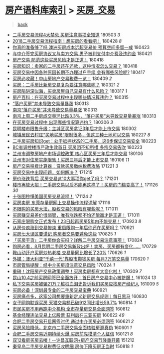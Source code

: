 [房产语料库索引](../../README.md)  > [买房_交易](买房_交易.md)
====
> [back](../README.md)

- [二手房交易流程4大禁忌 买房注意事项全知道](http://jkwz.applinzi.com/ittc/7098794316090835984.html#%E4%BA%8C%E6%89%8B%E6%88%BF%E4%BA%A4%E6%98%93%E6%B5%81%E7%A8%8B4%E5%A4%A7%E7%A6%81%E5%BF%8C+%E4%B9%B0%E6%88%BF%E6%B3%A8%E6%84%8F%E4%BA%8B%E9%A1%B9%E5%85%A8%E7%9F%A5%E9%81%93) 180503 *3* 
- [2018二手房交易流程指南！想买房的看看吧！](http://jkwz.applinzi.com/ittc/7097158168025236491.html#2018%E4%BA%8C%E6%89%8B%E6%88%BF%E4%BA%A4%E6%98%93%E6%B5%81%E7%A8%8B%E6%8C%87%E5%8D%97%EF%BC%81%E6%83%B3%E4%B9%B0%E6%88%BF%E7%9A%84%E7%9C%8B%E7%9C%8B%E5%90%A7%EF%BC%81) 180428 *8* 
- [你真的准备够了吗 澳洲买房成本远超交易价 预算空间多留一成](http://jkwz.applinzi.com/ittc/7095098162077500433.html#%E4%BD%A0%E7%9C%9F%E7%9A%84%E5%87%86%E5%A4%87%E5%A4%9F%E4%BA%86%E5%90%97+%E6%BE%B3%E6%B4%B2%E4%B9%B0%E6%88%BF%E6%88%90%E6%9C%AC%E8%BF%9C%E8%B6%85%E4%BA%A4%E6%98%93%E4%BB%B7+%E9%A2%84%E7%AE%97%E7%A9%BA%E9%97%B4%E5%A4%9A%E7%95%99%E4%B8%80%E6%88%90) 180423  
- [与中介签完买房协议又与卖方交易 男子被判支付中介费及违约金](http://jkwz.applinzi.com/ittc/7094386813231957003.html#%E4%B8%8E%E4%B8%AD%E4%BB%8B%E7%AD%BE%E5%AE%8C%E4%B9%B0%E6%88%BF%E5%8D%8F%E8%AE%AE%E5%8F%88%E4%B8%8E%E5%8D%96%E6%96%B9%E4%BA%A4%E6%98%93+%E7%94%B7%E5%AD%90%E8%A2%AB%E5%88%A4%E6%94%AF%E4%BB%98%E4%B8%AD%E4%BB%8B%E8%B4%B9%E5%8F%8A%E8%BF%9D%E7%BA%A6%E9%87%91) 180421  
- [房产交易 防范这些买房风险才是正道！](http://jkwz.applinzi.com/ittc/7093314779416626186.html#%E6%88%BF%E4%BA%A7%E4%BA%A4%E6%98%93+%E9%98%B2%E8%8C%83%E8%BF%99%E4%BA%9B%E4%B9%B0%E6%88%BF%E9%A3%8E%E9%99%A9%E6%89%8D%E6%98%AF%E6%AD%A3%E9%81%93%EF%BC%81) 180418  
- [买房知识：卖家的二手房还在还款，这种情况怎么交易？](http://jkwz.applinzi.com/ittc/7093309925440881674.html#%E4%B9%B0%E6%88%BF%E7%9F%A5%E8%AF%86%EF%BC%9A%E5%8D%96%E5%AE%B6%E7%9A%84%E4%BA%8C%E6%89%8B%E6%88%BF%E8%BF%98%E5%9C%A8%E8%BF%98%E6%AC%BE%EF%BC%8C%E8%BF%99%E7%A7%8D%E6%83%85%E5%86%B5%E6%80%8E%E4%B9%88%E4%BA%A4%E6%98%93%EF%BC%9F) 180418  
- [买房交易中因各种原因长期不办理过户手续 会有哪些风险呢?](http://jkwz.applinzi.com/ittc/7092988733521658887.html#%E4%B9%B0%E6%88%BF%E4%BA%A4%E6%98%93%E4%B8%AD%E5%9B%A0%E5%90%84%E7%A7%8D%E5%8E%9F%E5%9B%A0%E9%95%BF%E6%9C%9F%E4%B8%8D%E5%8A%9E%E7%90%86%E8%BF%87%E6%88%B7%E6%89%8B%E7%BB%AD+%E4%BC%9A%E6%9C%89%E5%93%AA%E4%BA%9B%E9%A3%8E%E9%99%A9%E5%91%A2%3F) 180417  
- [买房必收藏！中山房地产交易税费一览！](http://jkwz.applinzi.com/ittc/7090010321853088778.html#%E4%B9%B0%E6%88%BF%E5%BF%85%E6%94%B6%E8%97%8F%EF%BC%81%E4%B8%AD%E5%B1%B1%E6%88%BF%E5%9C%B0%E4%BA%A7%E4%BA%A4%E6%98%93%E7%A8%8E%E8%B4%B9%E4%B8%80%E8%A7%88%EF%BC%81) 180409 *2* 
- [买房：二手房比新房交易复杂要注意哪些呢？](http://jkwz.applinzi.com/ittc/7082929463518299146.html#%E4%B9%B0%E6%88%BF%EF%BC%9A%E4%BA%8C%E6%89%8B%E6%88%BF%E6%AF%94%E6%96%B0%E6%88%BF%E4%BA%A4%E6%98%93%E5%A4%8D%E6%9D%82%E8%A6%81%E6%B3%A8%E6%84%8F%E5%93%AA%E4%BA%9B%E5%91%A2%EF%BC%9F) 180321 *2* 
- [买房陷阱深似海，买卖房屋自己交易有什么风险？](http://jkwz.applinzi.com/ittc/7081374881717683216.html#%E4%B9%B0%E6%88%BF%E9%99%B7%E9%98%B1%E6%B7%B1%E4%BC%BC%E6%B5%B7%EF%BC%8C%E4%B9%B0%E5%8D%96%E6%88%BF%E5%B1%8B%E8%87%AA%E5%B7%B1%E4%BA%A4%E6%98%93%E6%9C%89%E4%BB%80%E4%B9%88%E9%A3%8E%E9%99%A9%EF%BC%9F) 180317 *1* 
- [房产百科：在买房交易过程中出现哪些情况算违约？](http://jkwz.applinzi.com/ittc/7080798293758313478.html#%E6%88%BF%E4%BA%A7%E7%99%BE%E7%A7%91%EF%BC%9A%E5%9C%A8%E4%B9%B0%E6%88%BF%E4%BA%A4%E6%98%93%E8%BF%87%E7%A8%8B%E4%B8%AD%E5%87%BA%E7%8E%B0%E5%93%AA%E4%BA%9B%E6%83%85%E5%86%B5%E7%AE%97%E8%BF%9D%E7%BA%A6%EF%BC%9F) 180315  
- [“落户买房”并未导致交易量暴涨](http://jkwz.applinzi.com/ittc/7080008973740934154.html#%E2%80%9C%E8%90%BD%E6%88%B7%E4%B9%B0%E6%88%BF%E2%80%9D%E5%B9%B6%E6%9C%AA%E5%AF%BC%E8%87%B4%E4%BA%A4%E6%98%93%E9%87%8F%E6%9A%B4%E6%B6%A8) 180313  
- [南京“落户买房”并未导致交易量暴涨](http://jkwz.applinzi.com/ittc/7079968179776652294.html#%E5%8D%97%E4%BA%AC%E2%80%9C%E8%90%BD%E6%88%B7%E4%B9%B0%E6%88%BF%E2%80%9D%E5%B9%B6%E6%9C%AA%E5%AF%BC%E8%87%B4%E4%BA%A4%E6%98%93%E9%87%8F%E6%9A%B4%E6%B6%A8) 180313  
- [南京上周二手房成交量环比跌3.3%，“落户买房”未导致交易量暴涨](http://jkwz.applinzi.com/ittc/7079959103629952017.html#%E5%8D%97%E4%BA%AC%E4%B8%8A%E5%91%A8%E4%BA%8C%E6%89%8B%E6%88%BF%E6%88%90%E4%BA%A4%E9%87%8F%E7%8E%AF%E6%AF%94%E8%B7%8C3.3%25%EF%BC%8C%E2%80%9C%E8%90%BD%E6%88%B7%E4%B9%B0%E6%88%BF%E2%80%9D%E6%9C%AA%E5%AF%BC%E8%87%B4%E4%BA%A4%E6%98%93%E9%87%8F%E6%9A%B4%E6%B6%A8) 180313  
- [在买房交易过程中 出现哪些情况算违约？](http://jkwz.applinzi.com/ittc/7077284855111222282.html#%E5%9C%A8%E4%B9%B0%E6%88%BF%E4%BA%A4%E6%98%93%E8%BF%87%E7%A8%8B%E4%B8%AD+%E5%87%BA%E7%8E%B0%E5%93%AA%E4%BA%9B%E6%83%85%E5%86%B5%E7%AE%97%E8%BF%9D%E7%BA%A6%EF%BC%9F) 180306 *3* 
- [昆明楼市限售升级：主城区买房拿证3年后才能上市交易](http://jkwz.applinzi.com/ittc/7075783139429712907.html#%E6%98%86%E6%98%8E%E6%A5%BC%E5%B8%82%E9%99%90%E5%94%AE%E5%8D%87%E7%BA%A7%EF%BC%9A%E4%B8%BB%E5%9F%8E%E5%8C%BA%E4%B9%B0%E6%88%BF%E6%8B%BF%E8%AF%813%E5%B9%B4%E5%90%8E%E6%89%8D%E8%83%BD%E4%B8%8A%E5%B8%82%E4%BA%A4%E6%98%93) 180302  
- [城镇居民去村庄“买地买房”限制很多，但这三种土地可以交易](http://jkwz.applinzi.com/ittc/7074878513532634122.html#%E5%9F%8E%E9%95%87%E5%B1%85%E6%B0%91%E5%8E%BB%E6%9D%91%E5%BA%84%E2%80%9C%E4%B9%B0%E5%9C%B0%E4%B9%B0%E6%88%BF%E2%80%9D%E9%99%90%E5%88%B6%E5%BE%88%E5%A4%9A%EF%BC%8C%E4%BD%86%E8%BF%99%E4%B8%89%E7%A7%8D%E5%9C%9F%E5%9C%B0%E5%8F%AF%E4%BB%A5%E4%BA%A4%E6%98%93) 180227 *8* 
- [二手房买房知识get：处于抵押状态的二手房，这6步保证交易安全](http://jkwz.applinzi.com/ittc/7069896159919604752.html#%E4%BA%8C%E6%89%8B%E6%88%BF%E4%B9%B0%E6%88%BF%E7%9F%A5%E8%AF%86get%EF%BC%9A%E5%A4%84%E4%BA%8E%E6%8A%B5%E6%8A%BC%E7%8A%B6%E6%80%81%E7%9A%84%E4%BA%8C%E6%89%8B%E6%88%BF%EF%BC%8C%E8%BF%996%E6%AD%A5%E4%BF%9D%E8%AF%81%E4%BA%A4%E6%98%93%E5%AE%89%E5%85%A8) 180223  
- [BC省调控楼市严政生效首日 买房团不知所措 多宗交易告吹](http://jkwz.applinzi.com/ittc/7073196506826146827.html#BC%E7%9C%81%E8%B0%83%E6%8E%A7%E6%A5%BC%E5%B8%82%E4%B8%A5%E6%94%BF%E7%94%9F%E6%95%88%E9%A6%96%E6%97%A5+%E4%B9%B0%E6%88%BF%E5%9B%A2%E4%B8%8D%E7%9F%A5%E6%89%80%E6%8E%AA+%E5%A4%9A%E5%AE%97%E4%BA%A4%E6%98%93%E5%91%8A%E5%90%B9) 180223  
- [兰州市调整房地产市场调控政策 核心区买房三年后才能交易](http://jkwz.applinzi.com/ittc/7055384053438481418.html#%E5%85%B0%E5%B7%9E%E5%B8%82%E8%B0%83%E6%95%B4%E6%88%BF%E5%9C%B0%E4%BA%A7%E5%B8%82%E5%9C%BA%E8%B0%83%E6%8E%A7%E6%94%BF%E7%AD%96+%E6%A0%B8%E5%BF%83%E5%8C%BA%E4%B9%B0%E6%88%BF%E4%B8%89%E5%B9%B4%E5%90%8E%E6%89%8D%E8%83%BD%E4%BA%A4%E6%98%93) 180106  
- [兰州市对住房实施限售！买房三年后才能上市交易](http://jkwz.applinzi.com/ittc/7055264455439418378.html#%E5%85%B0%E5%B7%9E%E5%B8%82%E5%AF%B9%E4%BD%8F%E6%88%BF%E5%AE%9E%E6%96%BD%E9%99%90%E5%94%AE%EF%BC%81%E4%B9%B0%E6%88%BF%E4%B8%89%E5%B9%B4%E5%90%8E%E6%89%8D%E8%83%BD%E4%B8%8A%E5%B8%82%E4%BA%A4%E6%98%93) 180106 *11* 
- [房产交易税费计算器：贷款买房缴纳税费攻略](http://jkwz.applinzi.com/ittc/7049542468205282320.html#%E6%88%BF%E4%BA%A7%E4%BA%A4%E6%98%93%E7%A8%8E%E8%B4%B9%E8%AE%A1%E7%AE%97%E5%99%A8%EF%BC%9A%E8%B4%B7%E6%AC%BE%E4%B9%B0%E6%88%BF%E7%BC%B4%E7%BA%B3%E7%A8%8E%E8%B4%B9%E6%94%BB%E7%95%A5) 171221 *3* 
- [买房交易中出现问题，如何解决？](http://jkwz.applinzi.com/ittc/7047256697159025680.html#%E4%B9%B0%E6%88%BF%E4%BA%A4%E6%98%93%E4%B8%AD%E5%87%BA%E7%8E%B0%E9%97%AE%E9%A2%98%EF%BC%8C%E5%A6%82%E4%BD%95%E8%A7%A3%E5%86%B3%EF%BC%9F) 171215  
- [房价涨跌背后 买房交易这10大事项你get了吗？](http://jkwz.applinzi.com/ittc/7042053718520890384.html#%E6%88%BF%E4%BB%B7%E6%B6%A8%E8%B7%8C%E8%83%8C%E5%90%8E+%E4%B9%B0%E6%88%BF%E4%BA%A4%E6%98%93%E8%BF%9910%E5%A4%A7%E4%BA%8B%E9%A1%B9%E4%BD%A0get%E4%BA%86%E5%90%97%EF%BC%9F) 171201  
- [楼市再放大招！二手房交易以后不能再这样了！买房的门槛变高了！](http://jkwz.applinzi.com/ittc/7040181265775461393.html#%E6%A5%BC%E5%B8%82%E5%86%8D%E6%94%BE%E5%A4%A7%E6%8B%9B%EF%BC%81%E4%BA%8C%E6%89%8B%E6%88%BF%E4%BA%A4%E6%98%93%E4%BB%A5%E5%90%8E%E4%B8%8D%E8%83%BD%E5%86%8D%E8%BF%99%E6%A0%B7%E4%BA%86%EF%BC%81%E4%B9%B0%E6%88%BF%E7%9A%84%E9%97%A8%E6%A7%9B%E5%8F%98%E9%AB%98%E4%BA%86%EF%BC%81) 171126 *30* 
- [十张图秒懂美国买房交易流程！](http://jkwz.applinzi.com/ittc/7039568266782049297.html#%E5%8D%81%E5%BC%A0%E5%9B%BE%E7%A7%92%E6%87%82%E7%BE%8E%E5%9B%BD%E4%B9%B0%E6%88%BF%E4%BA%A4%E6%98%93%E6%B5%81%E7%A8%8B%EF%BC%81) 171124 *2* 
- [买房卖房 东莞存量房网上交易操作流程详解](http://jkwz.applinzi.com/ittc/7036466861468812305.html#%E4%B9%B0%E6%88%BF%E5%8D%96%E6%88%BF+%E4%B8%9C%E8%8E%9E%E5%AD%98%E9%87%8F%E6%88%BF%E7%BD%91%E4%B8%8A%E4%BA%A4%E6%98%93%E6%93%8D%E4%BD%9C%E6%B5%81%E7%A8%8B%E8%AF%A6%E8%A7%A3) 171116  
- [不限购的买房大法，股权交易的风险有哪些呢？](http://jkwz.applinzi.com/ittc/7023245608545158160.html#%E4%B8%8D%E9%99%90%E8%B4%AD%E7%9A%84%E4%B9%B0%E6%88%BF%E5%A4%A7%E6%B3%95%EF%BC%8C%E8%82%A1%E6%9D%83%E4%BA%A4%E6%98%93%E7%9A%84%E9%A3%8E%E9%99%A9%E6%9C%89%E5%93%AA%E4%BA%9B%E5%91%A2%EF%BC%9F) 171011  
- [买房赚交易差价很弱智，唯有涨跌都不怕还能赢才是王道！](http://jkwz.applinzi.com/ittc/7023109664550683665.html#%E4%B9%B0%E6%88%BF%E8%B5%9A%E4%BA%A4%E6%98%93%E5%B7%AE%E4%BB%B7%E5%BE%88%E5%BC%B1%E6%99%BA%EF%BC%8C%E5%94%AF%E6%9C%89%E6%B6%A8%E8%B7%8C%E9%83%BD%E4%B8%8D%E6%80%95%E8%BF%98%E8%83%BD%E8%B5%A2%E6%89%8D%E6%98%AF%E7%8E%8B%E9%81%93%EF%BC%81) 171011  
- [石家庄限购文正式发布！23日起再买房5年内不能交易！](http://jkwz.applinzi.com/ittc/7016568967454524432.html#%E7%9F%B3%E5%AE%B6%E5%BA%84%E9%99%90%E8%B4%AD%E6%96%87%E6%AD%A3%E5%BC%8F%E5%8F%91%E5%B8%83%EF%BC%8123%E6%97%A5%E8%B5%B7%E5%86%8D%E4%B9%B0%E6%88%BF5%E5%B9%B4%E5%86%85%E4%B8%8D%E8%83%BD%E4%BA%A4%E6%98%93%EF%BC%81) 170923 *8* 
- [从房价疯涨到交易惨淡 重启限购一年后你还在买房吗？](http://jkwz.applinzi.com/ittc/7015725855115052049.html#%E4%BB%8E%E6%88%BF%E4%BB%B7%E7%96%AF%E6%B6%A8%E5%88%B0%E4%BA%A4%E6%98%93%E6%83%A8%E6%B7%A1+%E9%87%8D%E5%90%AF%E9%99%90%E8%B4%AD%E4%B8%80%E5%B9%B4%E5%90%8E%E4%BD%A0%E8%BF%98%E5%9C%A8%E4%B9%B0%E6%88%BF%E5%90%97%EF%BC%9F) 170921  
- [买房七大误区要谨记 购房者交易要避免这些](http://jkwz.applinzi.com/ittc/7005780130310652945.html#%E4%B9%B0%E6%88%BF%E4%B8%83%E5%A4%A7%E8%AF%AF%E5%8C%BA%E8%A6%81%E8%B0%A8%E8%AE%B0+%E8%B4%AD%E6%88%BF%E8%80%85%E4%BA%A4%E6%98%93%E8%A6%81%E9%81%BF%E5%85%8D%E8%BF%99%E4%BA%9B) 170825 *1* 
- [「买房干货」二手房你会买吗？详解二手房交易注意事项！](http://jkwz.applinzi.com/ittc/7005419718675268625.html#%E3%80%8C%E4%B9%B0%E6%88%BF%E5%B9%B2%E8%B4%A7%E3%80%8D%E4%BA%8C%E6%89%8B%E6%88%BF%E4%BD%A0%E4%BC%9A%E4%B9%B0%E5%90%97%EF%BC%9F%E8%AF%A6%E8%A7%A3%E4%BA%8C%E6%89%8B%E6%88%BF%E4%BA%A4%E6%98%93%E6%B3%A8%E6%84%8F%E4%BA%8B%E9%A1%B9%EF%BC%81) 170824  
- [购房必看，8月昆明二手房交易新政出炉！卖房、买房都有变化……](http://jkwz.applinzi.com/ittc/6995517898347774993.html#%E8%B4%AD%E6%88%BF%E5%BF%85%E7%9C%8B%EF%BC%8C8%E6%9C%88%E6%98%86%E6%98%8E%E4%BA%8C%E6%89%8B%E6%88%BF%E4%BA%A4%E6%98%93%E6%96%B0%E6%94%BF%E5%87%BA%E7%82%89%EF%BC%81%E5%8D%96%E6%88%BF%E3%80%81%E4%B9%B0%E6%88%BF%E9%83%BD%E6%9C%89%E5%8F%98%E5%8C%96%E2%80%A6%E2%80%A6) 170729  
- [鞍山动迁户买房炒热老楼 交易量同比增长了20%](http://jkwz.applinzi.com/ittc/6983392175222948868.html#%E9%9E%8D%E5%B1%B1%E5%8A%A8%E8%BF%81%E6%88%B7%E4%B9%B0%E6%88%BF%E7%82%92%E7%83%AD%E8%80%81%E6%A5%BC+%E4%BA%A4%E6%98%93%E9%87%8F%E5%90%8C%E6%AF%94%E5%A2%9E%E9%95%BF%E4%BA%8620%25) 170626 *1* 
- [外媒：澳大利亚“千禧一代”靠股市攒钱买房 每月7万笔交易量](http://jkwz.applinzi.com/ittc/6981199995385414661.html#%E5%A4%96%E5%AA%92%EF%BC%9A%E6%BE%B3%E5%A4%A7%E5%88%A9%E4%BA%9A%E2%80%9C%E5%8D%83%E7%A6%A7%E4%B8%80%E4%BB%A3%E2%80%9D%E9%9D%A0%E8%82%A1%E5%B8%82%E6%94%92%E9%92%B1%E4%B9%B0%E6%88%BF+%E6%AF%8F%E6%9C%887%E4%B8%87%E7%AC%94%E4%BA%A4%E6%98%93%E9%87%8F) 170620 *1* 
- [市房管局提醒：经中介买房须注意交易风险](http://jkwz.applinzi.com/ittc/6948528789855405061.html#%E5%B8%82%E6%88%BF%E7%AE%A1%E5%B1%80%E6%8F%90%E9%86%92%EF%BC%9A%E7%BB%8F%E4%B8%AD%E4%BB%8B%E4%B9%B0%E6%88%BF%E9%A1%BB%E6%B3%A8%E6%84%8F%E4%BA%A4%E6%98%93%E9%A3%8E%E9%99%A9) 170324 *1* 
- [重磅！沈阳房产交易政策调整！买房卖房都有大变化啦！](http://jkwz.applinzi.com/ittc/6943037968741827588.html#%E9%87%8D%E7%A3%85%EF%BC%81%E6%B2%88%E9%98%B3%E6%88%BF%E4%BA%A7%E4%BA%A4%E6%98%93%E6%94%BF%E7%AD%96%E8%B0%83%E6%95%B4%EF%BC%81%E4%B9%B0%E6%88%BF%E5%8D%96%E6%88%BF%E9%83%BD%E6%9C%89%E5%A4%A7%E5%8F%98%E5%8C%96%E5%95%A6%EF%BC%81) 170309 *7* 
- [昆山10.4之前买房网签已全面放开！首日房产交易中心被挤爆！](http://jkwz.applinzi.com/ittc/6892554267151303684.html#%E6%98%86%E5%B1%B110.4%E4%B9%8B%E5%89%8D%E4%B9%B0%E6%88%BF%E7%BD%91%E7%AD%BE%E5%B7%B2%E5%85%A8%E9%9D%A2%E6%94%BE%E5%BC%80%EF%BC%81%E9%A6%96%E6%97%A5%E6%88%BF%E4%BA%A7%E4%BA%A4%E6%98%93%E4%B8%AD%E5%BF%83%E8%A2%AB%E6%8C%A4%E7%88%86%EF%BC%81) 161024 *13* 
- [私下交易买房被骗21万？桩桩血泪史告诉我们买房应找房产经纪人](http://jkwz.applinzi.com/ittc/6886960373122466820.html#%E7%A7%81%E4%B8%8B%E4%BA%A4%E6%98%93%E4%B9%B0%E6%88%BF%E8%A2%AB%E9%AA%9721%E4%B8%87%EF%BC%9F%E6%A1%A9%E6%A1%A9%E8%A1%80%E6%B3%AA%E5%8F%B2%E5%91%8A%E8%AF%89%E6%88%91%E4%BB%AC%E4%B9%B0%E6%88%BF%E5%BA%94%E6%89%BE%E6%88%BF%E4%BA%A7%E7%BB%8F%E7%BA%AA%E4%BA%BA) 161009 *5* 
- [买房必备！深圳最专业的二手房交易宝典](http://jkwz.applinzi.com/ittc/6880250872352736261.html#%E4%B9%B0%E6%88%BF%E5%BF%85%E5%A4%87%EF%BC%81%E6%B7%B1%E5%9C%B3%E6%9C%80%E4%B8%93%E4%B8%9A%E7%9A%84%E4%BA%8C%E6%89%8B%E6%88%BF%E4%BA%A4%E6%98%93%E5%AE%9D%E5%85%B8) 160921  
- [买房痛点多，这家公司想要重新定义新房交易规则丨每日黑马](http://jkwz.applinzi.com/ittc/6872113560452334597.html#%E4%B9%B0%E6%88%BF%E7%97%9B%E7%82%B9%E5%A4%9A%EF%BC%8C%E8%BF%99%E5%AE%B6%E5%85%AC%E5%8F%B8%E6%83%B3%E8%A6%81%E9%87%8D%E6%96%B0%E5%AE%9A%E4%B9%89%E6%96%B0%E6%88%BF%E4%BA%A4%E6%98%93%E8%A7%84%E5%88%99%E4%B8%A8%E6%AF%8F%E6%97%A5%E9%BB%91%E9%A9%AC) 160830  
- [女子网购耽误买房 天猫交易额已破912同比增长59.7%](http://jkwz.applinzi.com/ittc/6866328731110605828.html#%E5%A5%B3%E5%AD%90%E7%BD%91%E8%B4%AD%E8%80%BD%E8%AF%AF%E4%B9%B0%E6%88%BF+%E5%A4%A9%E7%8C%AB%E4%BA%A4%E6%98%93%E9%A2%9D%E5%B7%B2%E7%A0%B4912%E5%90%8C%E6%AF%94%E5%A2%9E%E9%95%BF59.7%25) 160814 *1* 
- [市民买房不用再跑中介机构 全市存量房交易全面网签](http://jkwz.applinzi.com/ittc/6865487554111079428.html#%E5%B8%82%E6%B0%91%E4%B9%B0%E6%88%BF%E4%B8%8D%E7%94%A8%E5%86%8D%E8%B7%91%E4%B8%AD%E4%BB%8B%E6%9C%BA%E6%9E%84+%E5%85%A8%E5%B8%82%E5%AD%98%E9%87%8F%E6%88%BF%E4%BA%A4%E6%98%93%E5%85%A8%E9%9D%A2%E7%BD%91%E7%AD%BE) 160812  
- [基金经理违法交易上亿股票 获利后在三亚买房](http://jkwz.applinzi.com/ittc/6846469371266073604.html#%E5%9F%BA%E9%87%91%E7%BB%8F%E7%90%86%E8%BF%9D%E6%B3%95%E4%BA%A4%E6%98%93%E4%B8%8A%E4%BA%BF%E8%82%A1%E7%A5%A8+%E8%8E%B7%E5%88%A9%E5%90%8E%E5%9C%A8%E4%B8%89%E4%BA%9A%E4%B9%B0%E6%88%BF) 160622 *49* 
- [合肥二手房交易开启网签时代 通过中介买房必须网签](http://jkwz.applinzi.com/ittc/6846319275182392325.html#%E5%90%88%E8%82%A5%E4%BA%8C%E6%89%8B%E6%88%BF%E4%BA%A4%E6%98%93%E5%BC%80%E5%90%AF%E7%BD%91%E7%AD%BE%E6%97%B6%E4%BB%A3+%E9%80%9A%E8%BF%87%E4%B8%AD%E4%BB%8B%E4%B9%B0%E6%88%BF%E5%BF%85%E9%A1%BB%E7%BD%91%E7%AD%BE) 160621 *2* 
- [买房风险降低，北京市二手房交易全面核验房源真伪](http://jkwz.applinzi.com/ittc/6838839378423841797.html#%E4%B9%B0%E6%88%BF%E9%A3%8E%E9%99%A9%E9%99%8D%E4%BD%8E%EF%BC%8C%E5%8C%97%E4%BA%AC%E5%B8%82%E4%BA%8C%E6%89%8B%E6%88%BF%E4%BA%A4%E6%98%93%E5%85%A8%E9%9D%A2%E6%A0%B8%E9%AA%8C%E6%88%BF%E6%BA%90%E7%9C%9F%E4%BC%AA) 160601 *1* 
- [合肥二手房交易近期持续火爆 买房前先摸清个人征信](http://jkwz.applinzi.com/ittc/6789703454817780741.html#%E5%90%88%E8%82%A5%E4%BA%8C%E6%89%8B%E6%88%BF%E4%BA%A4%E6%98%93%E8%BF%91%E6%9C%9F%E6%8C%81%E7%BB%AD%E7%81%AB%E7%88%86+%E4%B9%B0%E6%88%BF%E5%89%8D%E5%85%88%E6%91%B8%E6%B8%85%E4%B8%AA%E4%BA%BA%E5%BE%81%E4%BF%A1) 160121 *8* 
- [双12看房买房去喽！--许昌互联网+房产交易节隆重开幕](http://jkwz.applinzi.com/ittc/6774963024079356933.html#%E5%8F%8C12%E7%9C%8B%E6%88%BF%E4%B9%B0%E6%88%BF%E5%8E%BB%E5%96%BD%EF%BC%81--%E8%AE%B8%E6%98%8C%E4%BA%92%E8%81%94%E7%BD%91%2B%E6%88%BF%E4%BA%A7%E4%BA%A4%E6%98%93%E8%8A%82%E9%9A%86%E9%87%8D%E5%BC%80%E5%B9%95) 151212  
- [秦皇岛二手房交易税费征收明细 房价下降买房正当时](http://jkwz.applinzi.com/ittc/547650615734572473.html#%E7%A7%A6%E7%9A%87%E5%B2%9B%E4%BA%8C%E6%89%8B%E6%88%BF%E4%BA%A4%E6%98%93%E7%A8%8E%E8%B4%B9%E5%BE%81%E6%94%B6%E6%98%8E%E7%BB%86+%E6%88%BF%E4%BB%B7%E4%B8%8B%E9%99%8D%E4%B9%B0%E6%88%BF%E6%AD%A3%E5%BD%93%E6%97%B6) 150818 *1* 
